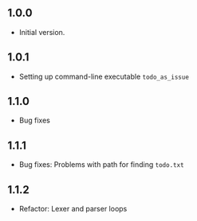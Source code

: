 ## 1.0.0

- Initial version.

## 1.0.1

- Setting up command-line executable `todo_as_issue`

## 1.1.0

- Bug fixes 

## 1.1.1

- Bug fixes: Problems with path for finding `todo.txt`

## 1.1.2

- Refactor: Lexer and parser loops
